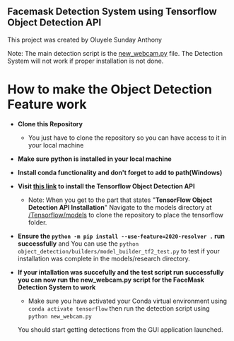 ## Facemask Detection System using Tensorflow Object Detection API
This project was created by Oluyele Sunday Anthony 

Note: The main detection script is the [new_webcam.py](https://github.com/Tonycrux/FaceMaskDetection/blob/master/new_webcam.py) file.
The Detection System will not work if proper installation is not done.

# How to make the Object Detection Feature work
* **Clone this Repository**
  * You just have to clone the repository so you can have access to it in your local machine

* **Make sure python is installed in your local machine**

* **Install conda functionality and don't forget to add to path(Windows)**

* **Visit [this link](https://tensorflow-object-detection-api-tutorial.readthedocs.io/en/latest/install.html) to install the Tensorflow Object Detection API**

  * Note: When you get to the part that states "**TensorFlow Object Detection API Installation**" Navigate to the models directory at [/Tensorflow/models](https://github.com/Tonycrux/FaceMaskDetection/tree/master/Tensorflow/models) to clone the repository to place the tensorflow folder.

* **Ensure the `python -m pip install --use-feature=2020-resolver .` run successfully** and 
    You can use the `python object_detection/builders/model_builder_tf2_test.py` to test if your installation was complete in the models/research directory.

* **If your intallation was succefully and the test script run successfully you can now run the new_webcam.py script for the FaceMask Detection System to work**
  * Make sure you have activated your Conda virtual environment using `conda activate tensorflow` then run the detection script using
  `python new_webcam.py`

  You should start getting detections from the GUI application launched.



